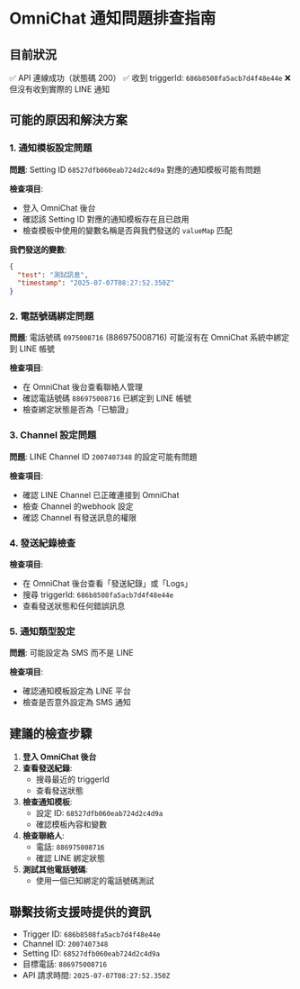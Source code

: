 # OmniChat 通知問題排查指南

## 目前狀況
✅ API 連線成功（狀態碼 200）
✅ 收到 triggerId: `686b8508fa5acb7d4f48e44e`
❌ 但沒有收到實際的 LINE 通知

## 可能的原因和解決方案

### 1. 通知模板設定問題
**問題**: Setting ID `68527dfb060eab724d2c4d9a` 對應的通知模板可能有問題

**檢查項目**:
- 登入 OmniChat 後台
- 確認該 Setting ID 對應的通知模板存在且已啟用
- 檢查模板中使用的變數名稱是否與我們發送的 `valueMap` 匹配

**我們發送的變數**:
```json
{
  "test": "測試訊息",
  "timestamp": "2025-07-07T08:27:52.350Z"
}
```

### 2. 電話號碼綁定問題
**問題**: 電話號碼 `0975008716` (886975008716) 可能沒有在 OmniChat 系統中綁定到 LINE 帳號

**檢查項目**:
- 在 OmniChat 後台查看聯絡人管理
- 確認電話號碼 `886975008716` 已綁定到 LINE 帳號
- 檢查綁定狀態是否為「已驗證」

### 3. Channel 設定問題
**問題**: LINE Channel ID `2007407348` 的設定可能有問題

**檢查項目**:
- 確認 LINE Channel 已正確連接到 OmniChat
- 檢查 Channel 的webhook 設定
- 確認 Channel 有發送訊息的權限

### 4. 發送紀錄檢查
**檢查項目**:
- 在 OmniChat 後台查看「發送紀錄」或「Logs」
- 搜尋 triggerId: `686b8508fa5acb7d4f48e44e`
- 查看發送狀態和任何錯誤訊息

### 5. 通知類型設定
**問題**: 可能設定為 SMS 而不是 LINE

**檢查項目**:
- 確認通知模板設定為 LINE 平台
- 檢查是否意外設定為 SMS 通知

## 建議的檢查步驟

1. **登入 OmniChat 後台**
2. **查看發送紀錄**:
   - 搜尋最近的 triggerId
   - 查看發送狀態
3. **檢查通知模板**:
   - 設定 ID: `68527dfb060eab724d2c4d9a`
   - 確認模板內容和變數
4. **檢查聯絡人**:
   - 電話: `886975008716`
   - 確認 LINE 綁定狀態
5. **測試其他電話號碼**:
   - 使用一個已知綁定的電話號碼測試

## 聯繫技術支援時提供的資訊
- Trigger ID: `686b8508fa5acb7d4f48e44e`
- Channel ID: `2007407348`
- Setting ID: `68527dfb060eab724d2c4d9a`
- 目標電話: `886975008716`
- API 請求時間: `2025-07-07T08:27:52.350Z`